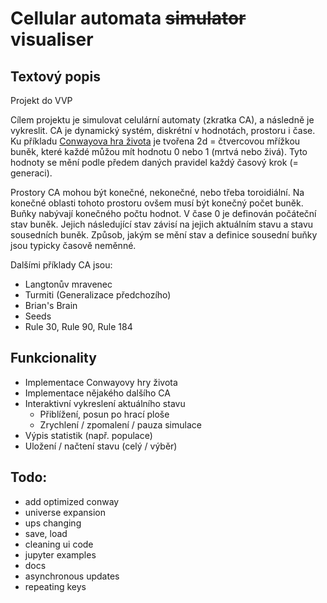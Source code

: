 # Cellular automata ~~simulator~~ visualiser

## Textový popis

Projekt do VVP

Cílem projektu je simulovat celulární automaty (zkratka CA), a následně je vykreslit. CA je dynamický systém, diskrétní v hodnotách, prostoru i čase. Ku příkladu [Conwayova hra života](https://en.wikipedia.org/wiki/Conway%27s_Game_of_Life) je tvořena 2d = čtvercovou mřížkou buněk, které každé můžou mít hodnotu 0 nebo 1 (mrtvá nebo živá). Tyto hodnoty se mění podle předem daných pravidel každý časový krok (= generaci).

Prostory CA mohou být konečné, nekonečné, nebo třeba toroidiální. Na konečné oblasti tohoto prostoru ovšem musí být konečný počet buněk. Buňky nabývají konečného počtu hodnot. V čase 0 je definován počáteční stav buněk. Jejich následující stav závisí na jejich aktuálním stavu a stavu sousedních buněk. Způsob, jakým se mění stav a definice sousední buňky jsou typicky časově neměnné.

Dalšími příklady CA jsou:
 - Langtonův mravenec
 - Turmiti (Generalizace předchozího)
 - Brian's Brain
 - Seeds
 - Rule 30, Rule 90, Rule 184

## Funkcionality

 - Implementace Conwayovy hry života
 - Implementace nějakého dalšího CA
 - Interaktivní vykreslení aktuálního stavu
   - Přiblížení, posun po hrací ploše
   - Zrychlení / zpomalení / pauza simulace
 - Výpis statistik (např. populace)
 - Uložení / načtení stavu (celý / výběr)

## Todo:

 - add optimized conway
 - universe expansion
 - ups changing
 - save, load
 - cleaning ui code
 - jupyter examples
 - docs
 - asynchronous updates
 - repeating keys
